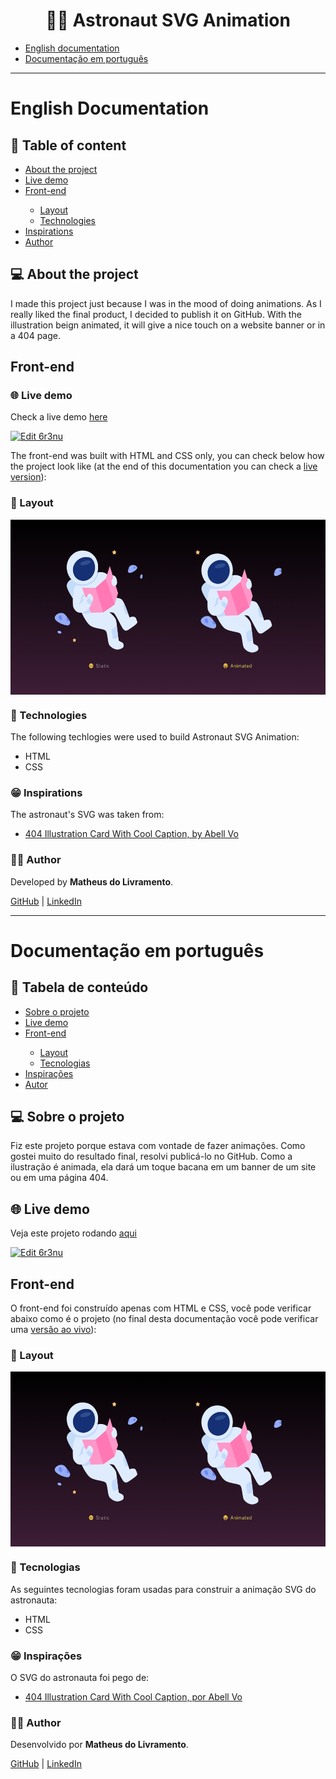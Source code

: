 <h1 align="center">👨‍🚀 Astronaut SVG Animation</h1>

<ul>
<li><a href="#english-documentation">English documentation</a></li>
<li><a href="#documentação-em-português">Documentação em português</a></li>
</ul>
<hr>
<h1 id="english-documentation">English Documentation</h1>
<h2>📜 Table of content</h2>

<!--ts-->
<ul>
    <li><a href="#about-the-project">About the project</a></li>
    <li><a href="#live-demo">Live demo</a></li>
    <li><a href="#front-end">Front-end</a></li>
    <ul>
        <li><a href="#layout">Layout</a></li>
        <li><a href="#technologies-front">Technologies</a></li>
    </ul>
    <li><a href="#inspirations">Inspirations</a></li>
    <li><a href="#author">Author</a></li>
</ul>
<!--te-->

<h2 id="about-the-project">💻 About the project</h2>

<p>I made this project just because I was in the mood of doing animations. As I really liked the final product, I decided to publish it on GitHub. With the illustration beign animated, it will give a nice touch on a website banner or in a 404 page.</p>
<h2 id="front-end">Front-end</h2>

<h3 id="live-demo">🌐 Live demo</h3>

<p>Check a live demo <a href="https://6r3nu.csb.app/">here</a></p>
<p><a href="https://codesandbox.io/s/loving-meadow-6r3nu?autoresize=1&fontsize=14&hidenavigation=1&theme=dark">
  <img alt="Edit 6r3nu" src="https://codesandbox.io/static/img/play-codesandbox.svg">
</a></p>

<p>The front-end was built with HTML and CSS only, you can check below how the project look like (at the end of this documentation you can check a <a href="#live-demo">live version</a>):</p>
<h3 id="layout">📐 Layout</h3>

<div style="display: flex">
    <img alt="Desktop 1" title="Astronaut" src="./src/assets/home.png" height="280"/>
</div>

<h3 id="technologies-front">🔨 Technologies</h3>

<p>The following techlogies were used to build Astronaut SVG Animation:</p>
<ul>
<li>HTML</li>
<li>CSS</li>
</ul>
<h3 id="inspirations">😁 Inspirations</h3>

<p>The astronaut's SVG was taken from:</p>
<ul>
<li><a href="https://www.figma.com/community/file/1015219633030143857">404 Illustration Card With Cool Caption, by Abell Vo</a></li>
</ul>

<h3 id="author">👩‍🦲 Author</h3>

<p>Developed by <strong>Matheus do Livramento</strong>.</p>
<p><a href="https://github.com/livramatheus">GitHub</a> | <a href="https://www.linkedin.com/in/livramatheus">LinkedIn</a></p>
<hr>
<h1 id="documentação-em-português">Documentação em português</h1>
<h2>📜 Tabela de conteúdo</h2>

<!--ts-->
<ul>
    <li><a href="#about-the-project-br">Sobre o projeto</a></li>
    <li><a href="#live-demo-br">Live demo</a></li>
    <li><a href="#front-end-br">Front-end</a></li>
    <ul>
        <li><a href="#layout-br">Layout</a></li>
        <li><a href="#technologies-front-br">Tecnologias</a></li>
    </ul>
    <li><a href="#inspirations-br">Inspirações</a></li>
    <li><a href="#autor-br">Autor</a></li>
</ul>
<!--te-->

<h2 id="about-the-project-br">💻 Sobre o projeto</h2>

<p>Fiz este projeto porque estava com vontade de fazer animações. Como gostei muito do resultado final, resolvi publicá-lo no GitHub. Como a ilustração é animada, ela dará um toque bacana em um banner de um site ou em uma página 404.</p>

<h2 id="live-demo-br">🌐 Live demo</h2>

<p>Veja este projeto rodando <a href="https://6r3nu.csb.app/">aqui</a></p>
<p><a href="https://codesandbox.io/s/loving-meadow-6r3nu?autoresize=1&fontsize=14&hidenavigation=1&theme=dark">
  <img alt="Edit 6r3nu" src="https://codesandbox.io/static/img/play-codesandbox.svg">
</a></p>

<h2 id="front-end-br">Front-end</h2>

<p>O front-end foi construído apenas com HTML e CSS, você pode verificar abaixo como é o projeto (no final desta documentação você pode verificar uma <a href="#live-demo-br">versão ao vivo</a>):</p>
<h3 id="layout-br">📐 Layout</h3>

<div style="display: flex">
    <img alt="Desktop 1" title="Astronauta" src="./src/assets/home.png" height="280"/>
</div>

<h3 id="technologies-front-br">🔨 Tecnologias</h3>

<p>As seguintes tecnologias foram usadas para construir a animação SVG do astronauta:</p>
<ul>
<li>HTML</li>
<li>CSS</li>
</ul>
<h3 id="inspirations-br">😁 Inspirações</h3>

<p>O SVG do astronauta foi pego de:</p>
<ul>
<li><a href="https://www.figma.com/community/file/1015219633030143857">404 Illustration Card With Cool Caption, por Abell Vo</a></li>
</ul>

<h3 id="autor-br">👩‍🦲 Author</h3>

<p>Desenvolvido por <strong>Matheus do Livramento</strong>.</p>
<p><a href="https://github.com/livramatheus">GitHub</a> | <a href="https://www.linkedin.com/in/livramatheus">LinkedIn</a></p>
